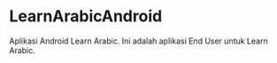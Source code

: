 # LearnArabicAndroid
Aplikasi Android Learn Arabic.
Ini adalah aplikasi End User untuk Learn Arabic.
